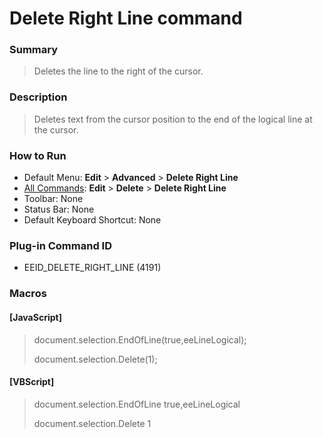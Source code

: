 # Delete Right Line command

### Summary

> Deletes the line to the right of the cursor.

### Description

> Deletes text from the cursor position to the end of the logical line at the
> cursor.

### How to Run

- Default Menu: **Edit** \> **Advanced** \> **Delete Right Line**
- [All Commands](../tools/all_commands): **Edit** \> **Delete**
\> **Delete Right Line**
- Toolbar: None
- Status Bar: None
- Default Keyboard Shortcut: None

### Plug-in Command ID

- EEID\_DELETE\_RIGHT\_LINE (4191)

### Macros

#### \[JavaScript\]

> document.selection.EndOfLine(true,eeLineLogical);
>
> document.selection.Delete(1);

#### \[VBScript\]

> document.selection.EndOfLine true,eeLineLogical
>
> document.selection.Delete 1
